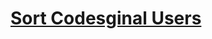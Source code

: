 # [Sort Codesginal Users](https://app.codesignal.com/arcade/python-arcade/showing-class/KMTap2qksYNyB6vpP/)
